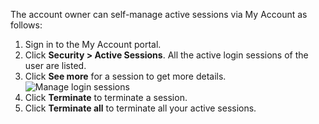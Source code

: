 
The account owner can self-manage <a :href="$withBase('/guides/user-management/manage-users/sessions/')">active sessions</a> via My Account as follows:

1. Sign in to the My Account portal.
2. Click **Security > Active Sessions**. All the active login sessions of the user are listed.
3. Click **See more** for a session to get more details.
   <img :src="$withBase('/assets/img/guides/organization/self-service/myaccount/manage-login-sessions.png')" alt="Manage login sessions">
4. Click **Terminate** to terminate a session.
5. Click **Terminate all** to terminate all your active sessions.
